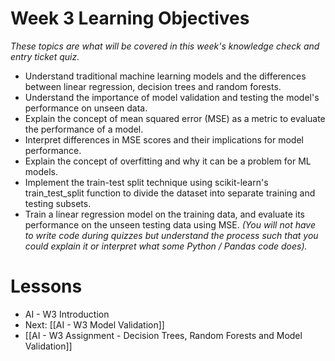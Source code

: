 # Week 3 Learning Objectives
*These topics are what will be covered in this week's knowledge check and entry ticket quiz.*
- Understand traditional machine learning models and the differences between linear regression, decision trees and random forests.
- Understand the importance of model validation and testing the model's performance on unseen data.
- Explain the concept of mean squared error (MSE) as a metric to evaluate the performance of a model.
- Interpret differences in MSE scores and their implications for model performance.
- Explain the concept of overfitting and why it can be a problem for ML models.
- Implement the train-test split technique using scikit-learn's train_test_split function to divide the dataset into separate training and testing subsets. 
- Train a linear regression model on the training data, and evaluate its performance on the unseen testing data using MSE.
*(You will not have to write code during quizzes but understand the process such that you could explain it or interpret what some Python / Pandas code does).*
# Lessons
- AI - W3 Introduction
- Next: [[AI - W3 Model Validation]]
- [[AI - W3 Assignment - Decision Trees, Random Forests and Model Validation]]